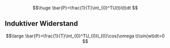 $$\huge
\bar{P}=\frac{1}{T}\int_{0}^TU(t)I(t)dt
$$
## Induktiver Widerstand
$$\large
\bar{P}=\frac{1}{T}\int_{0}^TU_{0}I_{0}\cos(\omega t)\sin(wt)dt=0
$$
##